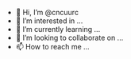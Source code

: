 - 👋 Hi, I’m @cncuurc
- 👀 I’m interested in ...
- 🌱 I’m currently learning ...
- 💞️ I’m looking to collaborate on ...
- 📫 How to reach me ...

<!---
cncuurc/cncuurc is a ✨ special ✨ repository because its `README.md` (this file) appears on cnurc
 Hub profile.
You can click the Preview link to take a look at your changes.
--->

